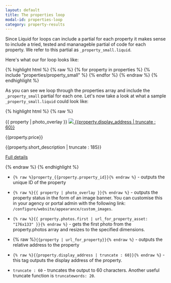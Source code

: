 ```yaml
---
layout: default
title: The properties loop
modal-id: properties-loop
category: property-results
---
```

Since Liquid for loops can include a partial for each property it makes sense to include a tried, tested and mananageble partial of code for each property. We refer to this partial as ``_property_small.liquid``.

Here's what our for loop looks like:

{% highlight html %}
{% raw %}
{% for property in properties %}
 {% include "properties/property_small" %}
{% endfor %}
{% endraw %}
{% endhighlight %}

As you can see we loop through the properties array and include the ``_property_small`` partial for each one. Let's now take a look at what a sample ``_property_small.liquid`` could look like:

{% highlight html %}
{% raw %}
<div id="property_{{property.property_id}}" class="property-small">
 {{ property | photo_overlay }}
 <a href="{{property | url_for_property}}">
  <img src="{{ property.photos.first | url_for_property_asset: "176x133" }}">
 </a>
 <a href="{{property | url_for_property}}">
  {{property.display_address | truncate : 60}}
 </a>
 <p>{{property.price}}</p>
 <p>{{property.short_description | truncate : 185}}</p>
 <p><a href="{{property | url_for_property}}">Full details</a></p>
</div>
{% endraw %}
{% endhighlight %}

- ``{% raw %}property_{{property.property_id}}{% endraw %}`` - outputs the unique ID of the property

- ``{% raw %}{{ property | photo_overlay }}{% endraw %}`` - outputs the property status in the form of an image banner. You can customise this in your agency or portal admin with the following link: ``/configure/website/appearance/custom_images``.

- ``{% raw %}{{ property.photos.first | url_for_property_asset: "176x133" }}{% endraw %}`` - gets the first photo from the property.photos array and resizes to the specified dimensions.

-  {% raw %}``{{property | url_for_property}}{% endraw %}`` - outputs the relative address to the property

- ``{% raw %}{{property.display_address | truncate : 60}}{% endraw %}`` - this tag outputs the display address of the property.

- ``truncate : 60`` - truncates the output to 60 characters. Another useful truncate function is ``truncatewords: 20``.